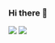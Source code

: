 ### Hi there 👋

<!--
**antimech/antimech** is a ✨ _special_ ✨ repository because its `README.md` (this file) appears on your GitHub profile.

Here are some ideas to get you started:

- 🔭 I’m currently working on ...
- 🌱 I’m currently learning ...
- 👯 I’m looking to collaborate on ...
- 🤔 I’m looking for help with ...
- 💬 Ask me about ...
- 📫 How to reach me: ...
- 😄 Pronouns: ...
- ⚡ Fun fact: ...
111111

222

333
444

555
6666
777
888
999
-->

<img src="https://github-readme-stats.vercel.app/api/?username=antimech&theme=transparent&show_icons=true">
<img src="https://github-readme-stats.vercel.app/api/top-langs/?username=antimech&theme=transparent&layout=donut">
